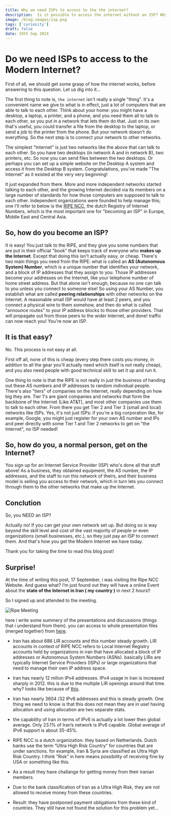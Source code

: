 ```yaml
---
title: Why we need ISPs to access to the the internet?
description:  Is it possible to access the internet without an ISP? Why can't we just go straight to (for example) Google's servers and bypass the companies that charge us? 
image: /blog-images/isp.png
tags: ['curiosity']
draft: false
date: 19th Sep 2024
---
```

# Do we need ISPs to access to the Modern Internet?

First of all, we should get some grasp of how the internet works, before answering to this question.
Let us dig into it...

The first thing to note is, `the internet` isn't really a single "thing". It's a convenient name we give to what is in effect, just a lot of computers that are able to talk to each other. Think about your home: you might have a desktop, a laptop, a printer, and a phone, and you need them all to talk to each other, so you put in a network that lets them do that. Just on its own that's useful, you could transfer a file from the desktop to the laptop, or send a job to the printer from the phone. But your network doesn't do everything. So the next step is to connect your network to other networks. 

 
The simplest "Internet" is just two networks like the above that can talk to each other. So you have two desktops (in network A and in network B), two printers, etc. So now you can send files between the two desktops. Or perhaps you can set up a simple website on the Desktop A system and access it from the Desktop B system. Congratulations, you've made "The Internet" as it existed at the very very beginning! 

It just expanded from there. More and more independent networks started talking to each other, and the growing Internet decided via its members on a large number of standards for how those computers are supposed to talk to each other. Independent organizations were founded to help manage this; one I'll refer to below is the [RIPE NCC](https://www.ripe.net), the dutch Registry of Internet Numbers, which is the most important one for "becoming an ISP" in Europe, Middle East and Central Asia.

## So, how do you become an ISP?

It is easy! You just talk to the RIPE, and they give you some numbers that are put in their official "book" that keeps track of everyone who **makes up the Internet**. Except that doing this isn't actually easy, or cheap. There's two main things you need from the RIPE: what is called an **AS (Autonomous System) Number**, which is a unique number that identifies your network, and a block of IP addresses that they assign to you. Those IP addresses become your addresses on the Internet, like your telephone number of home street address. But that alone isn't enough, because no one can talk to you unless you connect to someone else! So using your AS Number, you establish what are called **peering relationships** with other networks on the Internet. A reasonable small ISP would have at least 2 peers, and you connect a physical wire to them somehow, and then do what is called "announce routes" to your IP address blocks to those other providers. That will propagate out from those peers to the wider Internet, and done! traffic can now reach you! You're now an ISP. 

## It is that easy?

No. This process is not easy at all.

First off all, none of this is cheap (every step there costs you money, in addition to all the gear you'll actually need which itself is not really cheap), and you also need people with good technical skill to set it up and run it. 

One thing to note is that the RIPE is not really in just the business of handing out these AS numbers and IP addresses to random individual people. There's also "tiers" of companies on the Internet, really depending on how big they are. Tier 1's are giant companies and networks that form the backbone of the Internet (Like AT&T), and most other companies use them to talk to each other. From there you get Tier 2 and Tier 3 (small and local) networks like ISPs. Yes, it's not just ISPs: if you're a big corporation like, for example, Google, you might just register for your own AS number and IPs and peer directly with some Tier 1 and Tier 2 networks to get on "the Internet", no ISP needed! 

## So, how do you, a normal person, get on the Internet?

You sign up for an Internet Service Provider (ISP) who's done all that stuff above! As a business, they obtained equipment, the AS number, the IP addresses, and the staff to run this network of theirs, and their business model is selling you access to their network, which in turn lets you connect through them to the other networks that make up the Internet.

## Conclution

So, you NEED an ISP?

Actually no! If you can get your own network set up. But doing so is way beyond the skill level and cost of the vast majority of people or even organizations (small businesses, etc.), so they just pay an ISP to connect them. And that's how you get the Modern Internet we have today.

Thank you for taking the time to read this blog post!

## Surprise!

At the time of writing this post, 17 September, i was visiting the Ripe NCC Website. And guess what?
I’m just found out they will have a online Event about the **state of the Internet in Iran ( my country )** in next 2 hours!! <br>

So I signed up and attended to the meeting. <br>

![Ripe Meeting](/blog-images/RIPE_Meeting.png)

here i write some summery of the presentations and discussions (things that i understand from them). you can access to whole presentation files (merged together) from [here](https://www.ripe.net/meetings/open-house/internet-in-iran-17-sept-2024/).


- Iran has about 686 LIR accounts and this number steady growth. LIR accounts in context of RIPE NCC refers to Local Internet Registry accounts held by organizations in iran that have allocated a block of IP addresses or Autonomous System Numbers (ASNs). basically LIRs are typically Internet Service Providers (ISPs) or large organizations that need to manage their own IP address space.

- Iran has nearly 12 milion IPv4 addresses. IPv4 usage in Iran is increased sharply in 2012. this is due to the multiple LIR openings around that time. why? looks like because of [this](https://labs.ripe.net/author/wilhelm/ripe-ncc-membership-developments-after-reaching-the-last-8/).


- Iran has nearly 3604 /32 IPv6 addresses and this is steady growth. One thing we need to know is that this does not mean they are in use! having allocation and using allocation are two separate stats.


- the capability of Iran in terms of IPv6 is actually a lot lower then global average. Only 23.1% of Iran’s network is IPv6 capable. Global average of IPv6 support is about 35-45%.


- RIPE NCC is a dutch organization. they based on Netherlands. Dutch banks use the term “Ultra High Risk Country“ for countries that are under sanctions. for example, Iran & Syria are classified as Ultra High Risk Country. I think “Risk“ in here means possibility of receiving fine by USA or something like this.

- As a result they have challange for getting money from their iranian members.

- Due to the bank classification of Iran as a Ultra High Risk, they are not allowed to receive money from these countries. 

- Result: they have postponed payment obligations from these kind of countries. They still have not found the solution for this problem yet…
